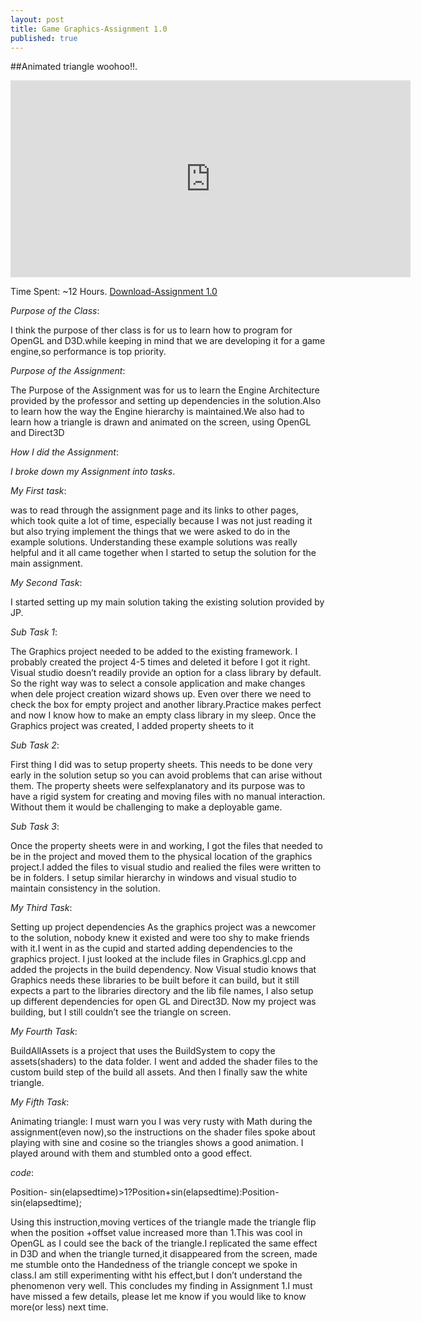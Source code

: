 ```yaml
---
layout: post
title: Game Graphics-Assignment 1.0
published: true
---
```



##Animated triangle woohoo!!.
<iframe width="640" height="315" src="https://www.cade.utah.edu/~gujjar/game.PNG" frameborder="0" allowfullscreen></iframe>

Time Spent: ~12 Hours.
[Download-Assignment 1.0](https://www.cade.utah.edu/~gujjar/Assignment1/game.zip)

_Purpose of the Class_:

I think the purpose of ther class is for us to learn how to program for OpenGL and D3D.while keeping in mind that we are developing it for a game engine,so performance is top priority.

_Purpose of the Assignment_:

The Purpose of the Assignment was for us to learn the Engine Architecture provided by the professor
and setting up dependencies in the solution.Also to learn how the way the Engine hierarchy is
maintained.We also had to learn how a triangle is drawn and animated on the screen, using OpenGL and
Direct3D

_How I did the Assignment_:

_I broke down my Assignment into tasks_.

_My First task_:

was to read through the assignment page and its links to other pages, which took quite a lot of time,
especially because I was not just reading it but also trying implement the things that we were asked to
do in the example solutions. Understanding these example solutions was really helpful and it all came
together when I started to setup the solution for the main assignment.

_My Second Task_:

I started setting up my main solution taking the existing solution provided by JP.

_Sub Task 1_:

The Graphics project needed to be added to the existing framework. I probably created the
project 4-5 times and deleted it before I got it right. Visual studio doesn’t readily provide an
option for a class library by default. So the right way was to select a console application and
make changes when dele project creation wizard shows up. Even over there we need to check
the box for empty project and another library.Practice makes perfect and now I know how to
make an empty class library in my sleep. Once the Graphics project was created, I added
property sheets to it

_Sub Task 2_:

First thing I did was to setup property sheets. This needs to be done very early in the solution
setup so you can avoid problems that can arise without them. The property sheets were selfexplanatory
and its purpose was to have a rigid system for creating and moving files with no
manual interaction. Without them it would be challenging to make a deployable game.

_Sub Task 3_:

Once the property sheets were in and working, I got the files that needed to be in the project
and moved them to the physical location of the graphics project.I added the files to visual studio
and realied the files were written to be in folders. I setup similar hierarchy in windows and visual
studio to maintain consistency in the solution.

_My Third Task_:

Setting up project dependencies As the graphics project was a newcomer to the solution,
nobody knew it existed and were too shy to make friends with it.I went in as the cupid and started
adding dependencies to the graphics project. I just looked at the include files in Graphics.gl.cpp and
added the projects in the build dependency.
Now Visual studio knows that Graphics needs these libraries to be built before it can build, but it still
expects a part to the libraries directory and the lib file names, I also setup up different dependencies for
open GL and Direct3D.
Now my project was building, but I still couldn’t see the triangle on screen.

_My Fourth Task_:

BuildAllAssets is a project that uses the BuildSystem to copy the assets(shaders) to the data folder. I
went and added the shader files to the custom build step of the build all assets. And then I finally saw
the white triangle.

_My Fifth Task_:

Animating triangle: I must warn you I was very rusty with Math during the assignment(even now),so the instructions on the
shader files spoke about playing with sine and cosine so the triangles shows a good animation. I played
around with them and stumbled onto a good effect.

_code_:

Position- sin(elapsedtime)>1?Position+sin(elapsedtime):Position-sin(elapsedtime);

Using this instruction,moving vertices of the triangle made the triangle flip when the position +offset
value increased more than 1.This was cool in OpenGL as I could see the back of the triangle.I replicated
the same effect in D3D and when the triangle turned,it disappeared from the screen, made me stumble
onto the Handedness of the triangle concept we spoke in class.I am still experimenting witht his
effect,but I don’t understand the phenomenon very well.
This concludes my finding in Assignment 1.I must have missed a few details, please let me know if you
would like to know more(or less) next time.
